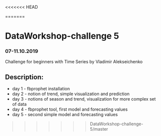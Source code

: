 <<<<<<< HEAD

=======
# DataWorkshop-challenge 5

### 07-11.10.2019
Challenge for beginners with Time Series by Vladimir Alekseichenko

## Description:

* day 1 - fbprophet installation
* day 2 - notion of trend, simple visualization and prediction
* day 3 - notions of season and trend, visualization for more complex set of data
* day 4 - fbprophet tool, first model and forecasting values 
* day 5 - second simple model and forecasting values
>>>>>>> DataWorkshop-challenge-5/master
